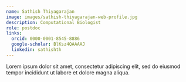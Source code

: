 ```yaml
---
name: Sathish Thiyagarajan
image: images/sathish-thiyagarajan-web-profile.jpg
description: Computational Biologist
role: postdoc
links:
  orcid: 0000-0001-8545-8886
  google-scholar: BlKsz4QAAAAJ
  linkedin: sathishth
---
```


Lorem ipsum dolor sit amet, consectetur adipiscing elit, sed do eiusmod tempor incididunt ut labore et dolore magna aliqua.
